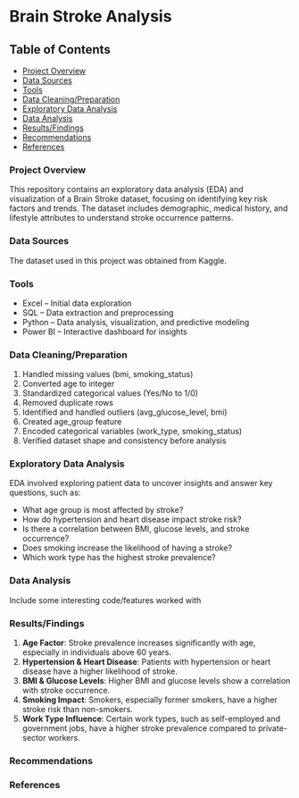 # Brain Stroke Analysis

## Table of Contents

- [Project Overview](#project-overview)
- [Data Sources](#data-sources)
- [Tools](#tools)
- [Data Cleaning/Preparation](#data-cleaning/preparation)
- [Exploratory Data Analysis](exploratory-data-analysis)
- [Data Analysis](#data-analysis)
- [Results/Findings](#results/findings)
- [Recommendations](#recommendations)
- [References](#references)

### Project Overview

This repository contains an exploratory data analysis (EDA) and visualization of a Brain Stroke dataset, focusing on identifying key risk factors and trends. The dataset includes demographic, medical history, and lifestyle attributes to understand stroke occurrence patterns.

### Data Sources

The dataset used in this project was obtained from Kaggle.

### Tools

- Excel – Initial data exploration
- SQL – Data extraction and preprocessing
- Python – Data analysis, visualization, and predictive modeling
- Power BI – Interactive dashboard for insights


### Data Cleaning/Preparation

1. Handled missing values (bmi, smoking_status)
2. Converted age to integer
3. Standardized categorical values (Yes/No to 1/0)
4. Removed duplicate rows
5. Identified and handled outliers (avg_glucose_level, bmi)
6. Created age_group feature
7. Encoded categorical variables (work_type, smoking_status)
8. Verified dataset shape and consistency before analysis

### Exploratory Data Analysis

EDA involved exploring patient data to uncover insights and answer key questions, such as:

- What age group is most affected by stroke?
- How do hypertension and heart disease impact stroke risk?
- Is there a correlation between BMI, glucose levels, and stroke occurrence?
- Does smoking increase the likelihood of having a stroke?
- Which work type has the highest stroke prevalence?

### Data Analysis

Include some interesting code/features worked with

### Results/Findings

1. **Age Factor**: Stroke prevalence increases significantly with age, especially in individuals above 60 years.
2. **Hypertension & Heart Disease**: Patients with hypertension or heart disease have a higher likelihood of stroke.
3. **BMI & Glucose Levels**: Higher BMI and glucose levels show a correlation with stroke occurrence.
4. **Smoking Impact**: Smokers, especially former smokers, have a higher stroke risk than non-smokers.
5. **Work Type Influence**: Certain work types, such as self-employed and government jobs, have a higher stroke prevalence compared to private-sector workers.

### Recommendations

### References
